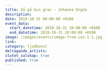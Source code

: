 ```yaml
---
title: Gå på min grav - Johanna Engda
description:
date: 2019-10-31 00:00:00 +0100
event_data:
  start_datetime: 2019-10-31 18:00:00 +0100
  end_datetime: 2019-10-31 20:00:00 +0100
image: /images/events/image-from-ios-1-1.jpg
link:
category: ljudkonst
deltagande_artists:
slutet_salskap: true
published: true
---
```


